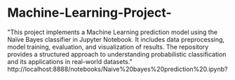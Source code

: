 # Machine-Learning-Project-
"This project implements a Machine Learning prediction model using the Naïve Bayes classifier in Jupyter Notebook. It includes data preprocessing, model training, evaluation, and visualization of results. The repository provides a structured approach to understanding probabilistic classification and its applications in real-world datasets."
http://localhost:8888/notebooks/Naive%20bayes%20prediction%20.ipynb?
